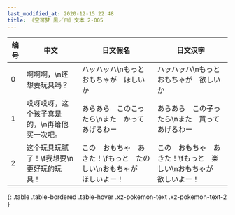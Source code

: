 ```yaml
---
last_modified_at: 2020-12-15 22:48
title: 《宝可梦 黑／白》文本 2-005
---
```

| 编号 | 中文 | 日文假名 | 日文汉字 |
| ---- | ---- | ---- | --- |
| 0 | 啊啊啊，\n还想要玩具吗？ | ハッハッハ\nもっと　おもちゃが　ほしいか | ハッハッハ\nもっと　おもちゃが　欲しいか |
| 1 | 哎呀哎呀，这个孩子真是的，\n再给他买一次吧。 | あらあら　このこったら\nまた　かってあげるわー | あらあら　この子ったら\nまた　買ってあげるわー |
| 2 | 这个玩具玩腻了！\f我想要\n更好玩的玩具！ | この　おもちゃ　あきた！\fもっと　たのしい\nおもちゃが　ほしいよー！ | この　おもちゃ　あきた！\fもっと　楽しい\nおもちゃが　欲しいよー！ |
{: .table .table-bordered .table-hover .xz-pokemon-text .xz-pokemon-text-2 }